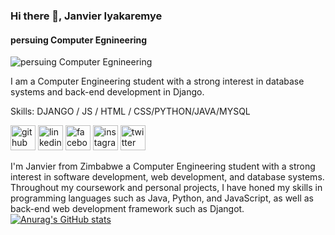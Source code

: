 ### Hi there 👋, Janvier Iyakaremye
#### persuing Computer Egnineering
![persuing Computer Egnineering](https://media.licdn.com/dms/image/D4D16AQGeUnPl3at8aQ/profile-displaybackgroundimage-shrink_350_1400/0/1684184806553?e=1689811200&v=beta&t=QkdP7TuHPjmG27G4Q5qHP-b3u6lG7Ro4pSBon8ajUcY)

I am a Computer Engineering student with a strong interest in database systems and back-end development in Django.

Skills: DJANGO / JS / HTML / CSS/PYTHON/JAVA/MYSQL



[<img src='https://cdn.jsdelivr.net/npm/simple-icons@3.0.1/icons/github.svg' alt='github' height='40'>](https://github.com/Janvier5i)  [<img src='https://cdn.jsdelivr.net/npm/simple-icons@3.0.1/icons/linkedin.svg' alt='linkedin' height='40'>](https://www.linkedin.com/in/janvier-iyakaremye/)  [<img src='https://cdn.jsdelivr.net/npm/simple-icons@3.0.1/icons/facebook.svg' alt='facebook' height='40'>](https://www.facebook.com/janvieriyakaremye9)  [<img src='https://cdn.jsdelivr.net/npm/simple-icons@3.0.1/icons/instagram.svg' alt='instagram' height='40'>](https://www.instagram.com/janvier5i/)  [<img src='https://cdn.jsdelivr.net/npm/simple-icons@3.0.1/icons/twitter.svg' alt='twitter' height='40'>](https://twitter.com/janvieri5)  


I'm Janvier from Zimbabwe a Computer Engineering student with a strong interest in software development, web development, and database systems. Throughout my coursework and personal projects, I have honed my skills in programming languages such as Java, Python, and JavaScript, as well as back-end web development framework such as Djangot.
[![Anurag's GitHub stats](https://github-readme-stats.vercel.app/api?username=Janvier5i)](https://github.com/anuraghazra/github-readme-stats)
